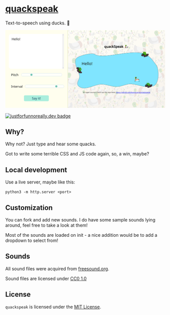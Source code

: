 # [quackspeak](https://quackspeak.vercel.app/)

Text-to-speech using ducks. 🦆

![Preview](assets/preview.png)

[![justforfunnoreally.dev badge](https://img.shields.io/badge/justforfunnoreally-dev-9ff)](https://justforfunnoreally.dev)

## Why?

Why not? Just type and hear some quacks.

Got to write some terrible CSS and JS code again, so, a win, maybe?

## Local development

Use a live server, maybe like this:

```
python3 -m http.server <port>
```

## Customization

You can fork and add new sounds. I do have some sample sounds lying around, feel free to take a look at them!

Most of the sounds are loaded on init - a nice addition would be to add a dropdown to select from!

## Sounds

All sound files were acquired from [freesound.org](https://freesound.org/).

Sound files are licensed under [CC0 1.0](https://creativecommons.org/publicdomain/zero/1.0/)

## License

`quackspeak` is licensed under the [MIT License](LICENSE).
